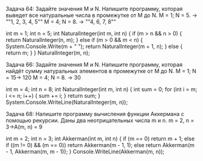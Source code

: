 Задача 64: Задайте значения M и N.
Напишите программу, которая выведет все натуральные
числа в промежутке от M до N.
M = 1; N = 5. -> ""1, 2, 3, 4, 5""
M = 4; N = 8. -> ""4, 6, 7, 8""

int m = 1;
int n = 5;
int NaturalInteger(int m, int n)
{
    if (m > n && n > 0)
    {
        return NaturalInteger(n, m);
    }
    else if (m > 0 && m < n)
    {
        System.Console.Write(m + " ");
        return NaturalInteger(m + 1, n);
    }
    else
    {
        return m;
    }
}
NaturalInteger(m, n);

Задача 66: Задайте значения M и N.
Напишите программу, которая найдёт сумму натуральных
элементов в промежутке от M до N.
M = 1; N = 15-> 120
M = 4; N = 8. -> 30

int m = 4;
int n = 8;
int NaturalInteger(int m, int n)
{
    int sum = 0;
    for (int i = m; i <= n; i++)
    {
        sum += i;
    }
    return sum;
}
System.Console.WriteLine(NaturalInteger(m, n));

Задача 68: Напишите программу вычисления функции
Аккермана с помощью рекурсии. Даны два неотрицательных
числа m и n.
m = 2, n = 3->A(m, n) = 9

int m = 2;
int n = 3;
int Akkerman(int m, int n)
{
    if (m == 0)
        return m + 1;
    else
      if ((m != 0) && (m == 0))
        return Akkerman(m - 1, 1);
    else
        return Akkerman(m - 1, Akkerman(m, m - 1));
}
Console.WriteLine(Akkerman(m, n));
